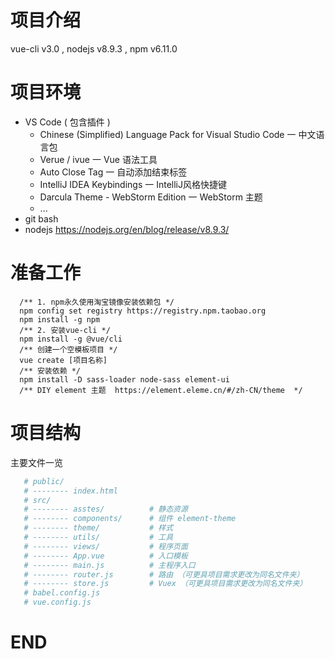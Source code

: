 # 项目介绍
vue-cli v3.0 , nodejs v8.9.3 , npm v6.11.0

# 项目环境
* VS Code ( 包含插件 )
    * Chinese (Simplified) Language Pack for Visual Studio Code  一 中文语言包 
    * Verue / ivue   一 Vue 语法工具
    * Auto Close Tag   一 自动添加结束标签
    * IntelliJ IDEA Keybindings 一 IntelliJ风格快捷键 
    * Darcula Theme - WebStorm Edition  一 WebStorm 主题
    * ...
* git bash
* nodejs  https://nodejs.org/en/blog/release/v8.9.3/

# 准备工作
```
  /** 1. npm永久使用淘宝镜像安装依赖包 */
  npm config set registry https://registry.npm.taobao.org  
  npm install -g npm
  /** 2. 安装vue-cli */
  npm install -g @vue/cli
  /** 创建一个空模板项目 */
  vue create [项目名称]
  /** 安装依赖 */
  npm install -D sass-loader node-sass element-ui
  /** DIY element 主题  https://element.eleme.cn/#/zh-CN/theme  */
```

# 项目结构
主要文件一览
```bash
   # public/
   # -------- index.html
   # src/
   # -------- asstes/          # 静态资源
   # -------- components/      # 组件 element-theme
   # -------- theme/           # 样式 
   # -------- utils/           # 工具
   # -------- views/           # 程序页面
   # -------- App.vue          # 入口模板
   # -------- main.js          # 主程序入口
   # -------- router.js        # 路由 （可更具项目需求更改为同名文件夹）
   # -------- store.js         # Vuex （可更具项目需求更改为同名文件夹）
   # babel.config.js
   # vue.config.js
```

# END
